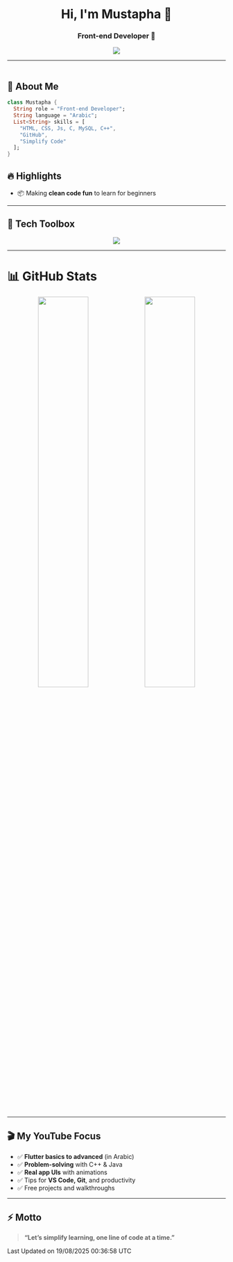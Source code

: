 <h1 align="center">Hi, I'm Mustapha  👋</h1>
<h3 align="center">Front-end Developer 🧠</h3>

<p align="center">
  <!-- <a href="https://instagram.com/ahmed.aaddel"><img src="https://img.shields.io/badge/@ahmed.aaddel-E4405F?style=for-the-badge&logo=instagram&logoColor=white" /></a>
  <a href="https://linkedin.com/in/ahmed-adel-11bba6177"><img src="https://img.shields.io/badge/Ahmed%20Adel-0077B5?style=for-the-badge&logo=linkedin&logoColor=white" /></a> -->
  <a href="https://facebook.com/mstafa.aada.5"><img src="https://img.shields.io/badge/Facebook-1877F2?style=for-the-badge&logo=facebook&logoColor=white" /></a>
</p>

---

<img src="https://media.giphy.com/media/3o7abKhOpu0NwenH3O/giphy.gif" width="100%" height="3px" />

## 🚀 About Me

```dart
class Mustapha {
  String role = "Front-end Developer";
  String language = "Arabic";
  List<String> skills = [
    "HTML, CSS, Js, C, MySQL, C++",
    "GitHub",
    "Simplify Code"
  ];
}
```
## 🔥 Highlights
- 📦 Making **clean code fun** to learn for beginners

---

## 🧰 Tech Toolbox

<p align="center">
  <img src="https://skillicons.dev/icons?i=html,js,c,css,cpp,java,python,vscode,github,git,bash" />
</p>

---

# 📊 GitHub Stats

<p align="center">
  <img src="https://github-readme-stats.vercel.app/api?username=mustapha-aa&show_icons=true&theme=tokyonight&hide_border=true&border_radius=10" width="48%" />
  <img src="https://github-readme-streak-stats.herokuapp.com/?user=mustapha-aa&theme=tokyonight&hide_border=true&border_radius=10" width="48%" />
</p>

---

## 🎬 My YouTube Focus

- ✅ **Flutter basics to advanced** (in Arabic)
- ✅ **Problem-solving** with C++ & Java
- ✅ **Real app UIs** with animations
- ✅ Tips for **VS Code, Git**, and productivity
- ✅ Free projects and walkthroughs


---



## ⚡️ Motto

> **“Let’s simplify learning, one line of code at a time.”**




<!-- <h2><img src="https://emojis.slackmojis.com/emojis/images/1531849430/4246/blob-sunglasses.gif?1531849430" width="30"/> नमस्ते (Namaste)🙏🏻, I'm Mustapha <img src="https://media.giphy.com/media/12oufCB0MyZ1Go/giphy.gif" width="50"></h2>
<img align='right' src="https://media.giphy.com/media/M9gbBd9nbDrOTu1Mqx/giphy.gif" width="230">
</a><img src="https://media.giphy.com/media/WUlplcMpOCEmTGBtBW/giphy.gif" width="30"> 
</em></p> -->

<!-- [![Twitter Follow](https://img.shields.io/twitter/follow/misteranmol?label=Follow)](https://twitter.com/intent/follow?screen_name=misteranmol) -->
<!-- [![Linkedin: Mustapha](https://img.shields.io/badge/-Mustapha-blue?style=flat-square&logo=Linkedin&logoColor=white&link=https://www.linkedin.com/in/anmol-p-singh/)](https://www.linkedin.com/in/anmol098/) -->
<!-- ![GitHub followers](https://img.shields.io/github/followers/mustapha-aa?label=Follow&style=social)
[![Gmail](https://img.shields.io/badge/Gmail-D14836?style=for-the-badge&logo=gmail&logoColor=white)](mailto:mr.mustapha42@gmail.com) -->
<!-- [![website](https://img.shields.io/badge/Website-46a2f1.svg?&style=flat-square&logo=Google-Chrome&logoColor=white&link=https://anmolsingh.me/)](https://anmolsingh.me/) -->
<!--![Waka Readme](https://github.com/anmol098/anmol098/workflows/Waka%20Readme/badge.svg)-->


<!-- <img src="https://img.shields.io/badge/HTML-E34F26?style=for-the-badge&logo=html5&logoColor=white" alt="HTML Badge"> <img src="https://img.shields.io/badge/CSS-1572B6?style=for-the-badge&logo=css3&logoColor=white" alt="CSS Badge"> <img src="https://img.shields.io/badge/JavaScript-F7DF1E?style=for-the-badge&logo=javascript&logoColor=black" alt="JavaScript Badge">

### 📫 Like to meet me?

Pick a slot if you'd like to meet me and chat about anything you are passionate about - but make sure to describe the agenda

### <img src="https://media.giphy.com/media/VgCDAzcKvsR6OM0uWg/giphy.gif" width="50"> A little more about me...  

```javascript
const mustapha = {
  pronouns: "He" | "Him",
  code: ["HTML", "CSS", "JavaScript"],
  askMeAbout: ["front-end dev", "web design", "responsive design"],
  
  technologies: {
    frontEnd: {
      js: ["React", "Next.js"],
      css: ["Tailwind"],
    },
    design: {
      tools: ["Figma", "Adobe XD"],
    },
    devOps: {
      tools: ["Git", "GitHub",],
    },
  },

  architecture: {
    frontEnd: ["SPA", "SSR"],
  },

  currentFocus: "Improving my React and Next.js skills 🚀",
  funFact: "I design better UIs when listening to lo-fi beats 🎧"
};
```

<img src="https://media.giphy.com/media/LnQjpWaON8nhr21vNW/giphy.gif" width="60"> <em><b>I love connecting with different people</b> so if you want to say <b>hi, I'll be happy to meet you more!</b> 😊</em>

---
<!--START_SECTION:waka-->
<!-- ### 📊 GitHub Stats

- ⏳ **Code Time:** 0 hrs (start counting now 🚀)  
- 👀 **Profile Views:** ![Profile Views](https://komarev.com/ghpvc/?username=mustapha-aa&label=Views&color=blue&style=flat)  
- 🧑‍💻 **Lines of Code Written:** *still growing day by day* ✨

<!-- ### ⚡ GitHub Stats Cards
![Mostafa's GitHub stats](https://github-readme-stats.vercel.app/api?username=mustapha-aa&show_icons=true&theme=tokyonight)  
![Top Langs](https://github-readme-stats.vercel.app/api/top-langs/?username=mustapha-aa&layout=compact&theme=tokyonight) -->

<!--**🐱 My GitHub Data** 

> 📦 0 kB Used in GitHub's Storage 
 > 
> 📜 0 Public Repositories 
 > 
> 🔑 5 Private Repositories 
 > 
**I'm an Early 🐤** 

```text
🌞 Morning                104 commits        ████░░░░░░░░░░░░░░░░░░░░░   17.33 % 
🌆 Daytime                237 commits        ██████████░░░░░░░░░░░░░░░   39.50 % 
🌃 Evening                172 commits        ███████░░░░░░░░░░░░░░░░░░   28.67 % 
🌙 Night                  87 commits         ████░░░░░░░░░░░░░░░░░░░░░   14.50 % 
```
📅 **I'm Most Productive on Sunday** 

```text
Monday                   69 commits        ███░░░░░░░░░░░░░░░░░░░░░░   11.50 % 
Tuesday                  88 commits        ████░░░░░░░░░░░░░░░░░░░░░   14.67 % 
Wednesday                94 commits        ████░░░░░░░░░░░░░░░░░░░░░   15.67 % 
Thursday                 69 commits        ███░░░░░░░░░░░░░░░░░░░░░░   11.50 % 
Friday                   58 commits        ██░░░░░░░░░░░░░░░░░░░░░░░   09.67 % 
Saturday                 81 commits        ███░░░░░░░░░░░░░░░░░░░░░░   13.50 % 
Sunday                   141 commits       ██████░░░░░░░░░░░░░░░░░░░   23.50 % 
```


📊 **This Week I Spent My Time On** 

```text
🕑︎ Time Zone: Asia/Dubai

🔥 Editors: 
VS Code                  21 hrs 41 mins          █████████████████████████   100.00 % 

💻 Operating System: 
Windows                      21 hrs 41 mins      █████████████████████████   100.00 % 
```


<!-- <p align="center">
  <img height="50%" width="auto" src ="https://github-readme-stats.vercel.app/api?username=mustapha-aa&show_icons=true&count_private=true&theme=darcula&hide_border=true&hide=issues,contribs&bg_color=00000000">
  <img height="50%" width="auto" src ="https://github-readme-stats.vercel.app/api/top-langs/?username=mustapha-aa&layout=compact&hide_border=true&theme=darcula&bg_color=00000000&langs_count=6&hide=jupyter%20notebook,tex,css,php&exclude_repo=Pacman-AI">
  <img src ="https://github-readme-streak-stats.herokuapp.com?user=mustapha-aa&theme=darcula&hide_border=true&background=FFFFFF00">
  <br>
</p> -->






 Last Updated on 19/08/2025 00:36:58 UTC
<!--END_SECTION:waka-->
